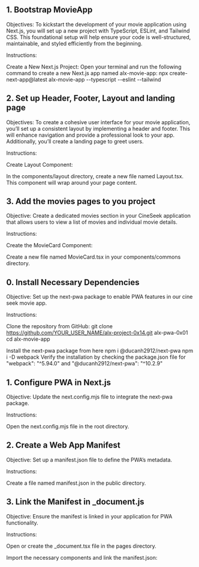 ## 1. Bootstrap MovieApp

Objectives: To kickstart the development of your movie application using Next.js, you will set up a new project with TypeScript, ESLint, and Tailwind CSS. This foundational setup will help ensure your code is well-structured, maintainable, and styled efficiently from the beginning.

Instructions:

Create a New Next.js Project:
Open your terminal and run the following command to create a new Next.js app named alx-movie-app:
npx create-next-app@latest alx-movie-app --typescript --eslint --tailwind

## 2. Set up Header, Footer, Layout and landing page

Objectives: To create a cohesive user interface for your movie application, you’ll set up a consistent layout by implementing a header and footer. This will enhance navigation and provide a professional look to your app. Additionally, you’ll create a landing page to greet users.

Instructions:

Create Layout Component:

In the components/layout directory, create a new file named Layout.tsx. This component will wrap around your page content.

## 3. Add the movies pages to you project

Objective: Create a dedicated movies section in your CineSeek application that allows users to view a list of movies and individual movie details.

Instructions:

Create the MovieCard Component:

Create a new file named MovieCard.tsx in your components/commons directory.

## 0. Install Necessary Dependencies

Objective: Set up the next-pwa package to enable PWA features in our cine seek movie app.

Instructions:

Clone the repository from GitHub:
git clone https://github.com/YOUR_USER_NAME/alx-project-0x14.git alx-pwa-0x01
cd alx-movie-app

Install the next-pwa package from here
npm i @ducanh2912/next-pwa
npm i -D webpack
Verify the installation by checking the package.json file for "webpack": "^5.94.0" and "@ducanh2912/next-pwa": "^10.2.9"

## 1. Configure PWA in Next.js

Objective: Update the next.config.mjs file to integrate the next-pwa package.

Instructions:

Open the next.config.mjs file in the root directory.

## 2. Create a Web App Manifest

Objective: Set up a manifest.json file to define the PWA’s metadata.

Instructions:

Create a file named manifest.json in the public directory.

## 3. Link the Manifest in _document.js

Objective: Ensure the manifest is linked in your application for PWA functionality.

Instructions:

Open or create the _document.tsx file in the pages directory.

Import the necessary components and link the manifest.json: